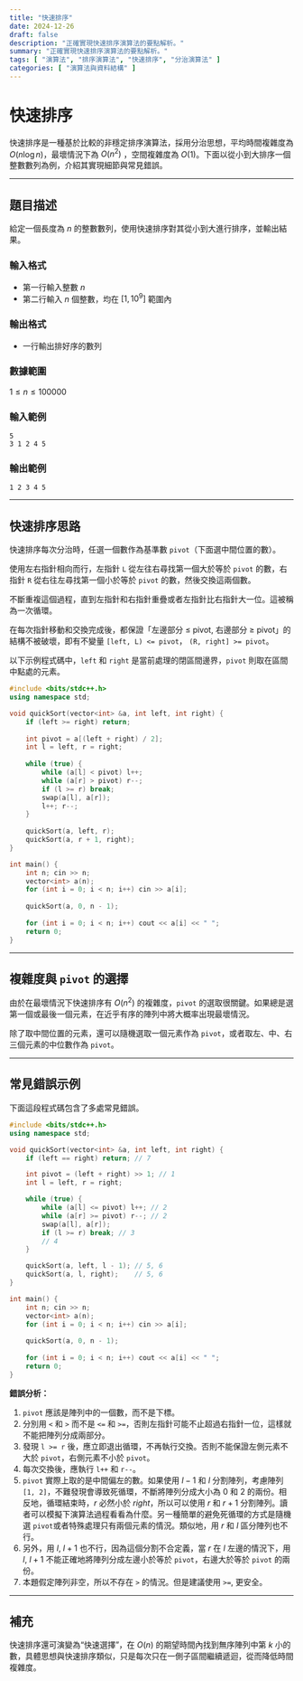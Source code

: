 ```yaml
---
title: "快速排序"
date: 2024-12-26
draft: false
description: "正確實現快速排序演算法的要點解析。"
summary: "正確實現快速排序演算法的要點解析。"
tags: [ "演算法", "排序演算法", "快速排序", "分治演算法" ]
categories: [ "演算法與資料結構" ]
---
```


# 快速排序

快速排序是一種基於比較的非穩定排序演算法，採用分治思想，平均時間複雜度為 $O(n\log n)$，最壞情況下為 $O(n^2)$
，空間複雜度為 $O(1)$。下面以從小到大排序一個整數數列為例，介紹其實現細節與常見錯誤。

---

## 題目描述

給定一個長度為 $n$ 的整數數列，使用快速排序對其從小到大進行排序，並輸出結果。

### 輸入格式

- 第一行輸入整數 $n$
- 第二行輸入 $n$ 個整數，均在 $[1,10^9]$ 範圍內

### 輸出格式

- 一行輸出排好序的數列

### 數據範圍

$1 \leq n \leq 100000$

### 輸入範例

```
5
3 1 2 4 5
```

### 輸出範例

```
1 2 3 4 5
```

---

## 快速排序思路

快速排序每次分治時，任選一個數作為基準數 `pivot`（下面選中間位置的數）。

使用左右指針相向而行，左指針 `L` 從左往右尋找第一個大於等於 `pivot` 的數，右指針 `R` 從右往左尋找第一個小於等於 `pivot`
的數，然後交換這兩個數。

不斷重複這個過程，直到左指針和右指針重疊或者左指針比右指針大一位。這被稱為一次循環。

在每次指針移動和交換完成後，都保證「左邊部分 ≤ pivot, 右邊部分 ≥ pivot」的結構不被破壞，即有不變量 `[left, L) <= pivot`，
`(R, right] >= pivot`。

以下示例程式碼中，`left` 和 `right` 是當前處理的閉區間邊界，`pivot` 則取在區間中點處的元素。

```cpp
#include <bits/stdc++.h>
using namespace std;

void quickSort(vector<int> &a, int left, int right) {
    if (left >= right) return;
    
    int pivot = a[(left + right) / 2];
    int l = left, r = right;
    
    while (true) {
        while (a[l] < pivot) l++;
        while (a[r] > pivot) r--;
        if (l >= r) break;
        swap(a[l], a[r]);
        l++; r--;
    }
    
    quickSort(a, left, r);
    quickSort(a, r + 1, right);
}

int main() {
    int n; cin >> n;
    vector<int> a(n);
    for (int i = 0; i < n; i++) cin >> a[i];
    
    quickSort(a, 0, n - 1);
    
    for (int i = 0; i < n; i++) cout << a[i] << " ";
    return 0;
}
```

---

## 複雜度與 `pivot` 的選擇

由於在最壞情況下快速排序有 $O(n^2)$ 的複雜度，`pivot` 的選取很關鍵。如果總是選第一個或最後一個元素，在近乎有序的陣列中將大概率出現最壞情況。

除了取中間位置的元素，還可以隨機選取一個元素作為 `pivot`，或者取左、中、右三個元素的中位數作為 `pivot`。

---

## 常見錯誤示例

下面這段程式碼包含了多處常見錯誤。

```cpp
#include <bits/stdc++.h>
using namespace std;

void quickSort(vector<int> &a, int left, int right) {
    if (left == right) return; // 7

    int pivot = (left + right) >> 1; // 1
    int l = left, r = right;

    while (true) {
        while (a[l] <= pivot) l++; // 2
        while (a[r] >= pivot) r--; // 2
        swap(a[l], a[r]);
        if (l >= r) break; // 3
        // 4
    }

    quickSort(a, left, l - 1); // 5, 6
    quickSort(a, l, right);    // 5, 6
}

int main() {
    int n; cin >> n;
    vector<int> a(n);
    for (int i = 0; i < n; i++) cin >> a[i];
    
    quickSort(a, 0, n - 1);
    
    for (int i = 0; i < n; i++) cout << a[i] << " ";
    return 0;
}
```

**錯誤分析：**

1. `pivot` 應該是陣列中的一個數，而不是下標。
2. 分別用 `<` 和 `>` 而不是 `<=` 和 `>=`，否則左指針可能不止超過右指針一位，這樣就不能把陣列分成兩部分。
3. 發現 `l >= r` 後，應立即退出循環，不再執行交換。否則不能保證左側元素不大於 `pivot`，右側元素不小於 `pivot`。
4. 每次交換後，應執行 `l++` 和 `r--`。
5. `pivot` 實際上取的是中間偏左的數。如果使用 $l - 1$ 和 $l$ 分割陣列，考慮陣列 `[1, 2]`，不難發現會導致死循環，不斷將陣列分成大小為
   0 和 2 的兩份。相反地，循環結束時，$r$ 必然小於 $right$，所以可以使用 $r$ 和 $r+1$
   分割陣列。讀者可以模擬下演算法過程看看為什麼。另一種簡單的避免死循環的方式是隨機選
   `pivot`或者特殊處理只有兩個元素的情況。類似地，用 $r$ 和 $l$ 區分陣列也不行。
6. 另外，用 $l$, $l+1$ 也不行，因為這個分割不合定義，當 $r$ 在 $l$ 左邊的情況下，用 $l$, $l+1$ 不能正確地將陣列分成左邊小於等於
   `pivot`，右邊大於等於 `pivot` 的兩份。
7. 本題假定陣列非空，所以不存在 `>` 的情況。但是建議使用 `>=`, 更安全。

---

## 補充

快速排序還可演變為“快速選擇”，在 $O(n)$ 的期望時間內找到無序陣列中第 $k$ 小的數，具體思想與快速排序類似，只是每次只在一側子區間繼續遞迴，從而降低時間複雜度。
